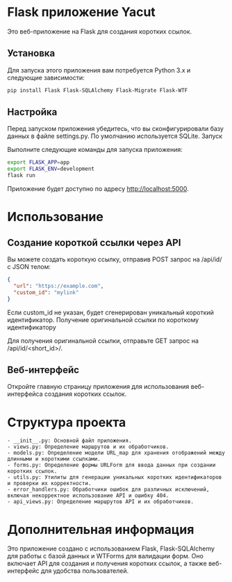# Flask приложение Yacut

Это веб-приложение на Flask для создания коротких ссылок.

## Установка

Для запуска этого приложения вам потребуется Python 3.x и следующие зависимости:

```sh
pip install Flask Flask-SQLAlchemy Flask-Migrate Flask-WTF
```

## Настройка

Перед запуском приложения убедитесь, что вы сконфигурировали базу данных в файле settings.py. По умолчанию используется SQLite.
Запуск

Выполните следующие команды для запуска приложения:

```sh
export FLASK_APP=app
export FLASK_ENV=development
flask run
```

Приложение будет доступно по адресу [http://localhost:5000](http://localhost:5000).

# Использование
## Создание короткой ссылки через API

Вы можете создать короткую ссылку, отправив POST запрос на /api/id/ с JSON телом:

```json
{
  "url": "https://example.com",
  "custom_id": "mylink"
}
```

Если custom_id не указан, будет сгенерирован уникальный короткий идентификатор.
Получение оригинальной ссылки по короткому идентификатору

Для получения оригинальной ссылки, отправьте GET запрос на /api/id/<short_id>/.

## Веб-интерфейс

Откройте главную страницу приложения для использования веб-интерфейса создания коротких ссылок.

# Структура проекта

    - __init__.py: Основной файл приложения.
    - views.py: Определение маршрутов и их обработчиков.
    - models.py: Определение модели URL_map для хранения отображений между длинными и короткими ссылками.
    - forms.py: Определение формы URLForm для ввода данных при создании коротких ссылок.
    - utils.py: Утилиты для генерации уникальных коротких идентификаторов и проверки их корректности.
    - error_handlers.py: Обработчики ошибок для различных исключений, включая некорректное использование API и ошибку 404.
    - api_views.py: Определение маршрутов API и их обработчиков.

# Дополнительная информация

Это приложение создано с использованием Flask, Flask-SQLAlchemy для работы с базой данных и WTForms для валидации форм. Оно включает API для создания и получения коротких ссылок, а также веб-интерфейс для удобства пользователей.
